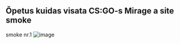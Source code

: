 ## Õpetus kuidas visata CS:GO-s Mirage a site smoke

smoke nr.1
![image](https://user-images.githubusercontent.com/93243148/165745770-23396514-0452-4f15-ab04-e519708e05d8.png)
